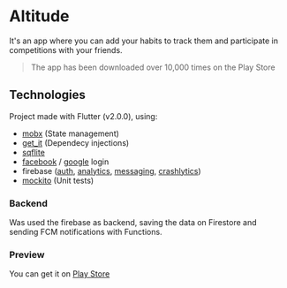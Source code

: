 # Altitude

It's an app where you can add your habits to track them and participate in competitions with your friends.

> The app has been downloaded over 10,000 times on the Play Store

## Technologies

Project made with Flutter (v2.0.0), using:

- [mobx](https://pub.dev/packages/mobx) (State management)
- [get_it](https://pub.dev/packages/get_it) (Dependecy injections)
- [sqflite](https://pub.dev/packages/sqflite)
- [facebook](https://pub.dev/packages/flutter_facebook_login) / [google](https://pub.dev/packages/google_sign_in) login
- firebase ([auth](https://pub.dev/packages/firebase_auth_oauth), [analytics](https://pub.dev/packages/firebase_analytics), [messaging](https://pub.dev/packages/firebase_messaging), [crashlytics](https://pub.dev/packages/firebase_crashlytics))
- [mockito](https://pub.dev/packages/mockito) (Unit tests)

### Backend

Was used the firebase as backend, saving the data on Firestore and sending FCM notifications with Functions.


### Preview

You can get it on [Play Store](https://play.google.com/store/apps/details?id=com.magrizo.habit)
